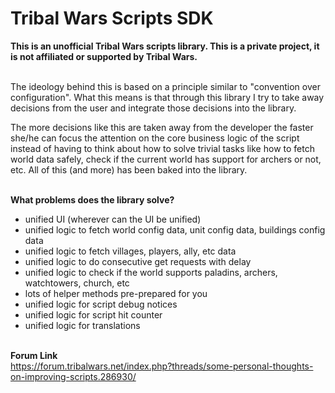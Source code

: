 # Tribal Wars Scripts SDK

**This is an unofficial Tribal Wars scripts library. This is a private project, it is not affiliated or supported by Tribal Wars.**<br><br>

The ideology behind this is based on a principle similar to "convention over configuration". What this means is that through this library I try to take away decisions from the user and integrate those decisions into the library.

The more decisions like this are taken away from the developer the faster she/he can focus the attention on the core business logic of the script instead of having to think about how to solve trivial tasks like how to fetch world data safely, check if the current world has support for archers or not, etc. All of this (and more) has been baked into the library.<br><br>

**What problems does the library solve?**

-   unified UI (wherever can the UI be unified)
-   unified logic to fetch world config data, unit config data, buildings config data
-   unified logic to fetch villages, players, ally, etc data
-   unified logic to do consecutive get requests with delay
-   unified logic to check if the world supports paladins, archers, watchtowers, church, etc
-   lots of helper methods pre-prepared for you
-   unified logic for script debug notices
-   unified logic for script hit counter
-   unified logic for translations
    <br><br>

**Forum Link**<br>
https://forum.tribalwars.net/index.php?threads/some-personal-thoughts-on-improving-scripts.286930/
